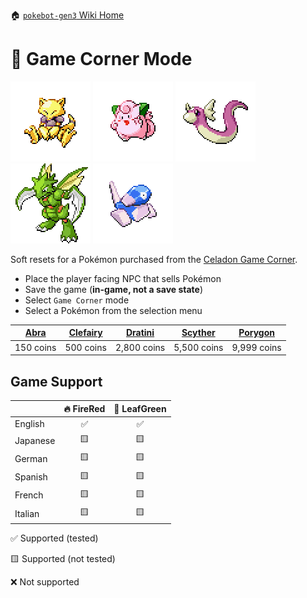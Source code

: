 🏠 [`pokebot-gen3` Wiki Home](../Readme.md)

# 🎰 Game Corner Mode

![](../../sprites/pokemon/shiny/Abra.png) ![](../../sprites/pokemon/shiny/Clefairy.png) ![](../../sprites/pokemon/shiny/Dratini.png) ![](../../sprites/pokemon/shiny/Scyther.png) ![](../../sprites/pokemon/shiny/Porygon.png)

Soft resets for a Pokémon purchased from the [Celadon Game Corner](https://bulbapedia.bulbagarden.net/wiki/Celadon_Game_Corner).

- Place the player facing NPC that sells Pokémon
- Save the game (**in-game, not a save state**)
- Select `Game Corner` mode
- Select a Pokémon from the selection menu

| [Abra](https://bulbapedia.bulbagarden.net/wiki/Abra_(Pok%C3%A9mon))   | [Clefairy](https://bulbapedia.bulbagarden.net/wiki/Clefairy_(Pok%C3%A9mon)) | [Dratini](https://bulbapedia.bulbagarden.net/wiki/Dratini_(Pok%C3%A9mon)) | [Scyther](https://bulbapedia.bulbagarden.net/wiki/Scyther_(Pok%C3%A9mon)) | [Porygon](https://bulbapedia.bulbagarden.net/wiki/Porygon_(Pok%C3%A9mon)) |
|-----------------------------------------------------------------------|-----------------------------------------------------------------------------|---------------------------------------------------------------------------|---------------------------------------------------------------------------|---------------------------------------------------------------------------|
| 150 coins                                                             | 500 coins                                                                   | 2,800 coins                                                               | 5,500 coins                                                               | 9,999 coins                                                               |

## Game Support
|          | 🔥 FireRed | 🌿 LeafGreen |
|:---------|:----------:|:------------:|
| English  |     ✅      |      ✅       |
| Japanese |     🟨     |      🟨      |
| German   |     🟨     |      🟨      |
| Spanish  |     🟨     |      🟨      |
| French   |     🟨     |      🟨      |
| Italian  |     🟨     |      🟨      |

✅ Supported (tested)

🟨 Supported (not tested)

❌ Not supported